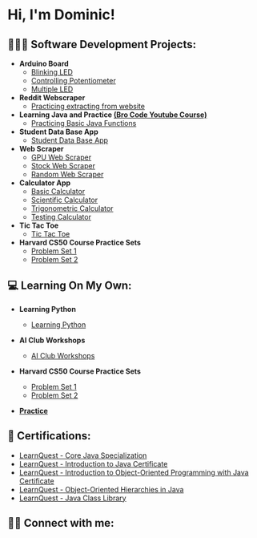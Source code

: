 <h1>Hi, I'm Dominic! 

<h2>👨🏾‍💻  Software Development Projects:</h2>

- <b>Arduino Board</b>
  - [Blinking LED](https://github.com/Domm6/ArduinoProjectss/blob/main/BlinkingLED/BlinkingLED.ino)
  - [Controlling Potentiometer](https://github.com/Domm6/ArduinoProjectss/blob/main/ControlPotentiometer/ControlPotentiometer.ino)
  - [Multiple LED](https://github.com/Domm6/ArduinoProjectss/blob/main/MultipleLED/MultipleLED.ino)
- <b>Reddit Webscraper</b>
  - [Practicing extracting from website](https://github.com/Domm6/RedditWebScraper/blob/main/main.py)
- <b>Learning Java and Practice <a href="https://www.youtube.com/watch?v=xk4_1vDrzzo&t=18059s">(Bro Code Youtube Course)</a></b>
  - [Practicing Basic Java Functions](https://github.com/Domm6/LearningJava/tree/main/src)
- <b>Student Data Base App</b>
  - [Student Data Base App](https://github.com/Domm6/Student-Data-Base-App/blob/main/Student%20Management%20System/StudentDataBaseApp.java)
- <b>Web Scraper</b>
  - [GPU Web Scraper](https://github.com/Domm6/Web-Scraper/blob/main/src/GPUWebScraper.java)
  - [Stock Web Scraper](https://github.com/Domm6/Web-Scraper/blob/main/src/stockWebScraper.java)
  - [Random Web Scraper](https://github.com/Domm6/Web-Scraper/blob/main/src/randomWebScraper.java)
- <b>Calculator App</b>
  - [Basic Calculator](https://github.com/Domm6/Calculator-App/blob/main/BasicCalculator.java)
  - [Scientific Calculator](https://github.com/Domm6/Calculator-App/blob/main/ScientificCalculator.java)
  - [Trigonometric Calculator](https://github.com/Domm6/Calculator-App/blob/main/TrigonometricCalculator.java) 
  - [Testing Calculator](https://github.com/Domm6/Calculator-App/blob/main/TestingCalculator.java)
- <b>Tic Tac Toe</b>
  - [Tic Tac Toe](https://github.com/Domm6/Tic-Tac-Toe/blob/main/TicTacToe.java)
- <b>Harvard CS50 Course Practice Sets</b>
  - [Problem Set 1](https://github.com/Domm6/Harvard-CS50/tree/main/Problem%20Set%201)
  - [Problem Set 2](https://github.com/Domm6/Harvard-CS50/tree/main/Problem%20Set%202)
  
<h2>💻  Learning On My Own:</h2>
  
- <b>Learning Python</b>
  - [Learning Python](https://github.com/Domm6/LearningPython)
- <b>AI Club Workshops</b>
  - [AI Club Workshops](https://github.com/Domm6/AIClubWorkshops)
- <b>Harvard CS50 Course Practice Sets</b>
  - [Problem Set 1](https://github.com/Domm6/Harvard-CS50/tree/main/Problem%20Set%201)
  - [Problem Set 2](https://github.com/Domm6/Harvard-CS50/tree/main/Problem%20Set%202)
  
- <b><a href="https://github.com/Domm6/Data-Structures-Algo-Practice/tree/main/src">Practice</a></b>

<h2>📄  Certifications:</h2>

- [LearnQuest - Core Java Specialization ](https://www.coursera.org/account/accomplishments/specialization/6KN3QRR3WXP2)
- [LearnQuest - Introduction to Java Certificate](https://coursera.org/share/f7a93889b1c4c561d538311383b070cf)
- [LearnQuest - Introduction to Object-Oriented Programming with Java Certificate](https://www.coursera.org/account/accomplishments/verify/TKYENRQGXGD5)
- [LearnQuest - Object-Oriented Hierarchies in Java](https://www.coursera.org/account/accomplishments/verify/45MEE57CYH25)
- [LearnQuest - Java Class Library](https://www.coursera.org/account/accomplishments/verify/324RCD52GET9)

<h2>🤳🏾  Connect with me:</h2>



<!--
**joshmadakor1/joshmadakor1** is a ✨ _special_ ✨ repository because its `README.md` (this file) appears on your GitHub profile.

Here are some ideas to get you started:

- 🔭 I’m currently working on ...
- 🌱 I’m currently learning ...
- 👯 I’m looking to collaborate on ...
- 🤔 I’m looking for help with ...
- 💬 Ask me about ...
- 📫 How to reach me: ...
- 😄 Pronouns: ...
- ⚡ Fun fact: ...
-->

